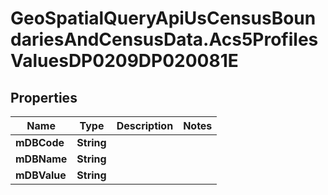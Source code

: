 # GeoSpatialQueryApiUsCensusBoundariesAndCensusData.Acs5ProfilesValuesDP0209DP020081E

## Properties

Name | Type | Description | Notes
------------ | ------------- | ------------- | -------------
**mDBCode** | **String** |  | 
**mDBName** | **String** |  | 
**mDBValue** | **String** |  | 


